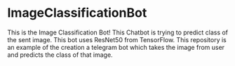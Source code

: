 # ImageClassificationBot
This is the Image Classification Bot! This Chatbot is trying to predict class of the sent image. This bot uses ResNet50 from TensorFlow. This repository is an example of the creation a telegram bot which takes the image from user and predicts the class of that image.
